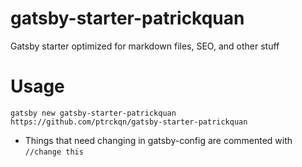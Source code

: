 # gatsby-starter-patrickquan
Gatsby starter optimized for markdown files, SEO, and other stuff

# Usage

```
gatsby new gatsby-starter-patrickquan https://github.com/ptrckqn/gatsby-starter-patrickquan
```
- Things that need changing in gatsby-config are commented with `//change this`
